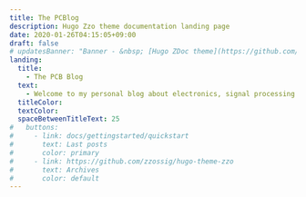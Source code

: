 ```yaml
---
title: The PCBlog
description: Hugo Zzo theme documentation landing page
date: 2020-01-26T04:15:05+09:00
draft: false
# updatesBanner: "Banner - &nbsp; [Hugo ZDoc theme](https://github.com/zzossig/hugo-theme-zdoc) &nbsp; just arrived"
landing:
  title:
    - The PCB Blog
  text:
    - Welcome to my personal blog about electronics, signal processing and digital communications
  titleColor:
  textColor:
  spaceBetweenTitleText: 25
#   buttons:
#     - link: docs/gettingstarted/quickstart
#       text: Last posts
#       color: primary
#     - link: https://github.com/zzossig/hugo-theme-zzo
#       text: Archives
#       color: default
---
```


